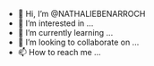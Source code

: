 - 👋 Hi, I’m @NATHALIEBENARROCH
- 👀 I’m interested in ...
- 🌱 I’m currently learning ...
- 💞️ I’m looking to collaborate on ...
- 📫 How to reach me ...

<!---
NATHALIEBENARROCH/NATHALIEBENARROCH is a ✨ special ✨ repository because its `README.md` (this file) appears on your GitHub profile.
You can click the Preview link to take a look at your changes.
--->
